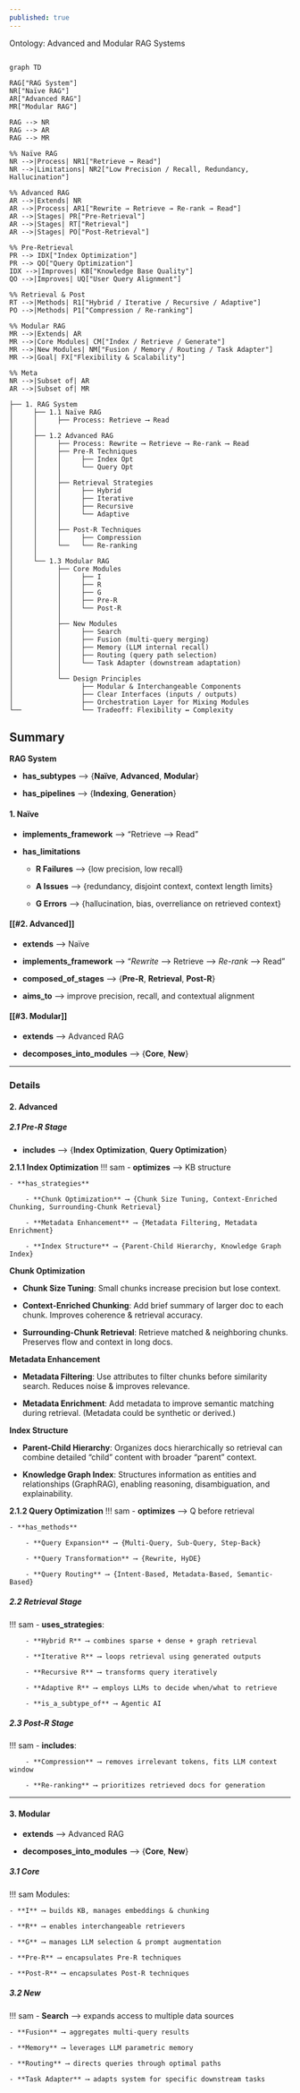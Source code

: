 ```yaml
---
published: true
---
```


Ontology: Advanced and Modular RAG Systems

```mermaid 

graph TD

RAG["RAG System"]
NR["Naïve RAG"]
AR["Advanced RAG"]
MR["Modular RAG"]

RAG --> NR
RAG --> AR
RAG --> MR

%% Naïve RAG
NR -->|Process| NR1["Retrieve → Read"]
NR -->|Limitations| NR2["Low Precision / Recall, Redundancy, Hallucination"]

%% Advanced RAG
AR -->|Extends| NR
AR -->|Process| AR1["Rewrite → Retrieve → Re-rank → Read"]
AR -->|Stages| PR["Pre-Retrieval"]
AR -->|Stages| RT["Retrieval"]
AR -->|Stages| PO["Post-Retrieval"]

%% Pre-Retrieval
PR --> IDX["Index Optimization"]
PR --> QO["Query Optimization"]
IDX -->|Improves| KB["Knowledge Base Quality"]
QO -->|Improves| UQ["User Query Alignment"]

%% Retrieval & Post
RT -->|Methods| R1["Hybrid / Iterative / Recursive / Adaptive"]
PO -->|Methods| P1["Compression / Re-ranking"]

%% Modular RAG
MR -->|Extends| AR
MR -->|Core Modules| CM["Index / Retrieve / Generate"]
MR -->|New Modules| NM["Fusion / Memory / Routing / Task Adapter"]
MR -->|Goal| FX["Flexibility & Scalability"]

%% Meta
NR -->|Subset of| AR
AR -->|Subset of| MR

```

```
├── 1. RAG System
│     ├── 1.1 Naïve RAG
│     │     ├── Process: Retrieve ⟶ Read
│     │
│     ├── 1.2 Advanced RAG
│     │     ├── Process: Rewrite ⟶ Retrieve ⟶ Re-rank ⟶ Read
│     │     ├── Pre-R Techniques
│     │     │     ├── Index Opt
│     │     │     └── Query Opt
│     │     │
│     │     ├── Retrieval Strategies
│     │     │     ├── Hybrid
│     │     │     ├── Iterative
│     │     │     ├── Recursive
│     │     │     └── Adaptive
│     │     │
│     │     ├── Post-R Techniques
│     │     │     ├── Compression
│     │     └──   └── Re-ranking
│     │
│     └── 1.3 Modular RAG
│           ├── Core Modules
│           │     ├── I
│           │     ├── R
│           │     ├── G
│           │     ├── Pre-R
│           │     └── Post-R
│           │
│           ├── New Modules
│           │     ├── Search
│           │     ├── Fusion (multi-query merging)
│           │     ├── Memory (LLM internal recall)
│           │     ├── Routing (query path selection)
│           │     └── Task Adapter (downstream adaptation)
│           │
│           └── Design Principles
│                 ├── Modular & Interchangeable Components
│                 ├── Clear Interfaces (inputs / outputs)
│                 ├── Orchestration Layer for Mixing Modules
└──               └── Tradeoff: Flexibility ↔ Complexity

```

## Summary

**RAG System**

- **has_subtypes** ⟶ {**Naïve**, **Advanced**, **Modular**}

- **has_pipelines** ⟶ {**Indexing**, **Generation**}

#### 1. **Naïve**

- **implements_framework** ⟶ “Retrieve ⟶ Read”

- **has_limitations**

  - **R Failures** ⟶ {low precision, low recall}

  - **A Issues** ⟶ {redundancy, disjoint context, context length limits}

  - **G Errors** ⟶ {hallucination, bias, overreliance on retrieved context}

#### [[#2. Advanced]] 

- **extends** ⟶ Naïve

- **implements_framework** ⟶ “*Rewrite* ⟶ Retrieve ⟶ *Re-rank* ⟶ Read”

- **composed_of_stages** ⟶ {**Pre-R**, **Retrieval**, **Post-R**}

- **aims_to** ⟶ improve precision, recall, and contextual alignment

#### [[#3. Modular]]

- **extends** ⟶ Advanced RAG

- **decomposes_into_modules** ⟶ {**Core**, **New**}

---

### Details

#### 2. Advanced

##### *2.1 Pre-R Stage*

- **includes** ⟶ {**Index Optimization**, **Query Optimization**}

**2.1.1 Index Optimization**
!!! sam
    - **optimizes** ⟶ KB structure

    - **has_strategies**

        - **Chunk Optimization** ⟶ {Chunk Size Tuning, Context-Enriched Chunking, Surrounding-Chunk Retrieval}

        - **Metadata Enhancement** ⟶ {Metadata Filtering, Metadata Enrichment}

        - **Index Structure** ⟶ {Parent-Child Hierarchy, Knowledge Graph Index}




**Chunk Optimization**

* **Chunk Size Tuning**: Small chunks increase precision but lose context.

* **Context-Enriched Chunking**: Add brief summary of larger doc to each chunk. Improves coherence & retrieval accuracy.

* **Surrounding-Chunk Retrieval**: Retrieve matched & neighboring chunks. Preserves flow and context in long docs.

**Metadata Enhancement**

* **Metadata Filtering**: Use attributes to filter chunks before similarity search. Reduces noise & improves relevance.

* **Metadata Enrichment**: Add metadata to improve semantic matching during retrieval. (Metadata could be synthetic or derived.)

**Index Structure**

* **Parent-Child Hierarchy**: Organizes docs hierarchically so retrieval can combine detailed “child” content with broader “parent” context.

* **Knowledge Graph Index**: Structures information as entities and relationships (GraphRAG), enabling reasoning, disambiguation, and explainability.



**2.1.2 Query Optimization**
!!! sam
    - **optimizes** ⟶ Q before retrieval

    - **has_methods**

        - **Query Expansion** ⟶ {Multi-Query, Sub-Query, Step-Back}

        - **Query Transformation** ⟶ {Rewrite, HyDE}

        - **Query Routing** ⟶ {Intent-Based, Metadata-Based, Semantic-Based}


##### *2.2 Retrieval Stage*
!!! sam
    - **uses_strategies**:

        - **Hybrid R** ⟶ combines sparse + dense + graph retrieval

        - **Iterative R** ⟶ loops retrieval using generated outputs

        - **Recursive R** ⟶ transforms query iteratively

        - **Adaptive R** ⟶ employs LLMs to decide when/what to retrieve

        - **is_a_subtype_of** ⟶ Agentic AI


##### *2.3 Post-R Stage*
!!! sam
    - **includes**:

        - **Compression** ⟶ removes irrelevant tokens, fits LLM context window

        - **Re-ranking** ⟶ prioritizes retrieved docs for generation


---

#### 3. Modular

- **extends** ⟶ Advanced RAG

- **decomposes_into_modules** ⟶ {**Core**, **New**}

##### 3.1 **Core**
!!! sam
    Modules:

    - **I** ⟶ builds KB, manages embeddings & chunking

    - **R** ⟶ enables interchangeable retrievers

    - **G** ⟶ manages LLM selection & prompt augmentation

    - **Pre-R** ⟶ encapsulates Pre-R techniques

    - **Post-R** ⟶ encapsulates Post-R techniques


##### 3.2 **New**
!!! sam
    - **Search** ⟶ expands access to multiple data sources

    - **Fusion** ⟶ aggregates multi-query results

    - **Memory** ⟶ leverages LLM parametric memory

    - **Routing** ⟶ directs queries through optimal paths

    - **Task Adapter** ⟶ adapts system for specific downstream tasks